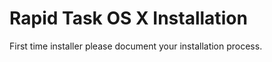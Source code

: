 Rapid Task OS X Installation
============================

First time installer please document your installation process.

